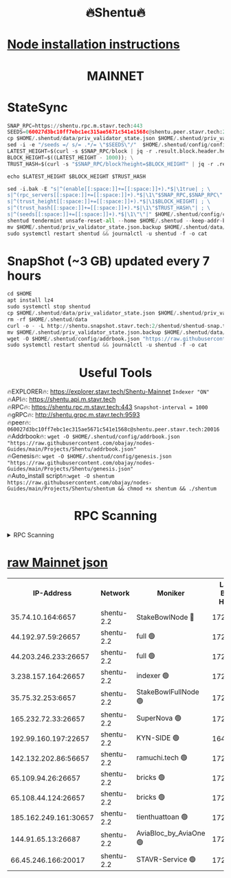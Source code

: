 <h1 align="center"> 🔥Shentu🔥</h1>

[Node installation instructions](https://github.com/obajay/nodes-Guides/tree/main/Projects/Shentu)
=
<h1 align="center"> MAINNET</h1>

# StateSync
```python
SNAP_RPC=https://shentu.rpc.m.stavr.tech:443
SEEDS=060027d3bc10ff7ebc1ec315ae5671c541e1568c@shentu.peer.stavr.tech:20016
cp $HOME/.shentud/data/priv_validator_state.json $HOME/.shentud/priv_validator_state.json.backup
sed -i -e "/seeds =/ s/= .*/= \"$SEEDS\"/"  $HOME/.shentud/config/config.toml
LATEST_HEIGHT=$(curl -s $SNAP_RPC/block | jq -r .result.block.header.height); \
BLOCK_HEIGHT=$((LATEST_HEIGHT - 1000)); \
TRUST_HASH=$(curl -s "$SNAP_RPC/block?height=$BLOCK_HEIGHT" | jq -r .result.block_id.hash)

echo $LATEST_HEIGHT $BLOCK_HEIGHT $TRUST_HASH

sed -i.bak -E "s|^(enable[[:space:]]+=[[:space:]]+).*$|\1true| ; \
s|^(rpc_servers[[:space:]]+=[[:space:]]+).*$|\1\"$SNAP_RPC,$SNAP_RPC\"| ; \
s|^(trust_height[[:space:]]+=[[:space:]]+).*$|\1$BLOCK_HEIGHT| ; \
s|^(trust_hash[[:space:]]+=[[:space:]]+).*$|\1\"$TRUST_HASH\"| ; \
s|^(seeds[[:space:]]+=[[:space:]]+).*$|\1\"\"|" $HOME/.shentud/config/config.toml
shentud tendermint unsafe-reset-all --home $HOME/.shentud --keep-addr-book
mv $HOME/.shentud/priv_validator_state.json.backup $HOME/.shentud/data/priv_validator_state.json
sudo systemctl restart shentud && journalctl -u shentud -f -o cat
```
# SnapShot (~3 GB) updated every 7 hours
```python
cd $HOME
apt install lz4
sudo systemctl stop shentud
cp $HOME/.shentud/data/priv_validator_state.json $HOME/.shentud/priv_validator_state.json.backup
rm -rf $HOME/.shentud/data
curl -o - -L http://shentu.snapshot.stavr.tech:2/shentud/shentud-snap.tar.lz4 | lz4 -c -d - | tar -x -C $HOME/.shentud --strip-components 2
mv $HOME/.shentud/priv_validator_state.json.backup $HOME/.shentud/data/priv_validator_state.json
wget -O $HOME/.shentud/config/addrbook.json "https://raw.githubusercontent.com/obajay/nodes-Guides/main/Projects/Shentu/addrbook.json"
sudo systemctl restart shentud && journalctl -u shentud -f -o cat
```

 <h1 align="center"> Useful Tools</h1>

🔥EXPLORER🔥:     https://explorer.stavr.tech/Shentu-Mainnet        `Indexer "ON"` \
🔥API🔥:          https://shentu.api.m.stavr.tech \
🔥RPC🔥:          https://shentu.rpc.m.stavr.tech:443              `Snapshot-interval = 1000` \
🔥gRPC🔥:         http://shentu.grpc.m.stavr.tech:9593 \
🔥peer🔥:         `060027d3bc10ff7ebc1ec315ae5671c541e1568c@shentu.peer.stavr.tech:20016` \
🔥Addrbook🔥:  `wget -O $HOME/.shentud/config/addrbook.json "https://raw.githubusercontent.com/obajay/nodes-Guides/main/Projects/Shentu/addrbook.json"` \
🔥Genesis🔥:  `wget -O $HOME/.shentud/config/genesis.json "https://raw.githubusercontent.com/obajay/nodes-Guides/main/Projects/Shentu/genesis.json"` \
🔥Auto_install script🔥:`wget -O shentum https://raw.githubusercontent.com/obajay/nodes-Guides/main/Projects/Shentu/shentum && chmod +x shentum && ./shentum`

<h1 align="center"> RPC Scanning</h1>

<details>
<summary>RPC Scanning</summary>

<h2 align="center"> We scan nodes in real time every 4 hours. And we provide the final result of RPC endpoints.
We cannot influence the operation of these nodes in any way. </h2>


```python
If Voting Power is higher than 0 --> then the Node is a validator of the network and may be subject to attack and be a potential threat to the chain.
```
```python
We marked such validators with a red symbol
```

</details>

[raw Mainnet json](https://rpc-check.shentum.stavr.tech/shentum/rpc-shentum-result.json)
=


<table><tr><th>IP-Address</th><th>Network</th><th>Moniker</th><th>Latest Block Height</th><th>Earliest Block Height</th><th>Catching Up</th><th>Tx Index</th><th>Voting Power</th><th>Scan Time</th></tr><tr><td>35.74.10.164:6657</td><td>shentu-2.2</td><td>StakeBowlNode 🔴</td><td>17285848</td><td>8308501</td><td>False</td><td>on</td><td>50178</td><td>2024-02-19T14:58:56.774142143UTC</td></tr><tr><td>44.192.97.59:26657</td><td>shentu-2.2</td><td>full 🟢</td><td>17285848</td><td>9786901</td><td>False</td><td>on</td><td>0</td><td>2024-02-19T14:58:55.442355670UTC</td></tr><tr><td>44.203.246.233:26657</td><td>shentu-2.2</td><td>full 🟢</td><td>17285849</td><td>9786901</td><td>False</td><td>on</td><td>0</td><td>2024-02-19T14:59:05.674239706UTC</td></tr><tr><td>3.238.157.164:26657</td><td>shentu-2.2</td><td>indexer 🟢</td><td>17285853</td><td>9786901</td><td>False</td><td>on</td><td>0</td><td>2024-02-19T14:59:27.313210440UTC</td></tr><tr><td>35.75.32.253:6657</td><td>shentu-2.2</td><td>StakeBowlFullNode 🟢</td><td>17285857</td><td>10470762</td><td>False</td><td>on</td><td>0</td><td>2024-02-19T14:59:51.918716549UTC</td></tr><tr><td>165.232.72.33:26657</td><td>shentu-2.2</td><td>SuperNova 🟢</td><td>17285857</td><td>15936001</td><td>False</td><td>on</td><td>0</td><td>2024-02-19T14:59:50.596303818UTC</td></tr><tr><td>192.99.160.197:22657</td><td>shentu-2.2</td><td>KYN-SIDE 🟢</td><td>16482385</td><td>16083091</td><td>False</td><td>on</td><td>0</td><td>2024-02-19T15:00:29.139109741UTC</td></tr><tr><td>142.132.202.86:56657</td><td>shentu-2.2</td><td>ramuchi.tech 🟢</td><td>17285862</td><td>16196001</td><td>False</td><td>on</td><td>0</td><td>2024-02-19T15:00:21.364361936UTC</td></tr><tr><td>65.109.94.26:26657</td><td>shentu-2.2</td><td>bricks 🟢</td><td>17285863</td><td>16401001</td><td>False</td><td>on</td><td>0</td><td>2024-02-19T15:00:26.416429265UTC</td></tr><tr><td>65.108.44.124:26657</td><td>shentu-2.2</td><td>bricks 🟢</td><td>17285863</td><td>16401001</td><td>False</td><td>on</td><td>0</td><td>2024-02-19T15:00:29.488910372UTC</td></tr><tr><td>185.162.249.161:30657</td><td>shentu-2.2</td><td>tienthuattoan 🟢</td><td>17285854</td><td>17008396</td><td>False</td><td>on</td><td>0</td><td>2024-02-19T14:59:33.846081601UTC</td></tr><tr><td>144.91.65.13:26687</td><td>shentu-2.2</td><td>AviaBloc_by_AviaOne 🟢</td><td>17285858</td><td>17274752</td><td>False</td><td>off</td><td>0</td><td>2024-02-19T14:59:58.481542486UTC</td></tr><tr><td>66.45.246.166:20017</td><td>shentu-2.2</td><td>STAVR-Service 🟢</td><td>17285863</td><td>17278501</td><td>False</td><td>on</td><td>0</td><td>2024-02-19T15:00:26.049703676UTC</td></tr></table>
